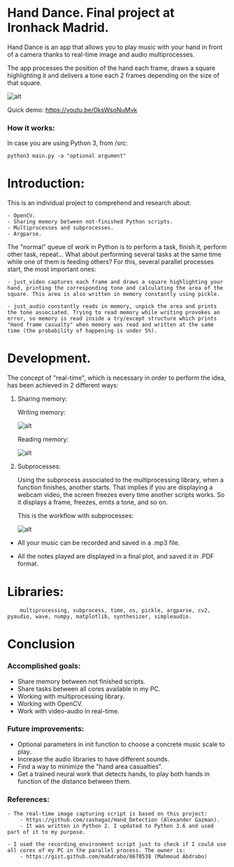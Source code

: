 # Hand Dance. Final project at Ironhack Madrid.

Hand Dance is an app that allows you to play music with your hand in front of a camera thanks to real-time image and audio multiprocesses.

The app processes the position of the hand each frame, draws a square highlighting it and delivers a tone each 2 frames depending on the size of that square.

![alt](https://raw.githubusercontent.com/albertovpd/real-time_image-audio_multiprocess/master/output/mainpic2.png "mainpic")

Quick demo: https://youtu.be/0ksWsoNuMvk


### How it works:

In case you are using Python 3, from /src:

    python3 main.py -a "optional argument"

# Introduction:

This is an individual project to comprehend and research about:

    - OpenCV.
    - Sharing memory between not-finished Python scripts.
    - Multiprocesses and subprocesses.
    - Argparse.

The "normal" queue of work in Python is to perform a task, finish it, perform other task, repeat... What about performing several tasks at the same time while one of them is feeding others? For this, several parallel processes start, the most important ones:

    - just_video captures each frame and draws a square highlighting your hand, printing the corresponding tone and calculating the area of the square. This area is also written in memory constantly using pickle.

    - just_audio constantly reads in memory, unpick the area and prints the tone associated. Trying to read memory while writing provokes an error, so memory is read inside a try/except structure which prints "Hand frame casualty" when memory was read and written at the same time (the probability of happening is under 5%).

# Development.

The concept of "real-time", which is necessary in order to perform the idea, has been achieved in 2 different ways:

1. Sharing memory:


    Writing memory:

    ![alt](https://raw.githubusercontent.com/albertovpd/real-time_image-audio_multiprocess/master/output/writing_memory.png "writing")

    Reading memory:

    ![alt](https://raw.githubusercontent.com/albertovpd/real-time_image-audio_multiprocess/master/output/reading%20memory.png "Reading")
    
2. Subprocesses:

    Using the subprocess associated to the multiprocessing library, when a function finishes, another starts. That implies if you are displaying a webcam video, the screen freezes every time another scripts works. So it displays a frame, freezes, emits a tone, and so on.

    This is the workflow with subprocesses:
    
    ![alt](https://raw.githubusercontent.com/albertovpd/real-time_image-audio_multiprocess/master/output/process.png "subpro")

- All your music can be recorded and saved in a .mp3 file.

- All the notes played are displayed in a final plot, and saved it in .PDF format.

# Libraries:

        multiprocessing, subprocess, time, os, pickle, argparse, cv2, pyaudio, wave, numpy, matplotlib, synthesizer, simpleaudio.


# Conclusion

### Accomplished goals:

- Share memory between not finished scripts.
- Share tasks between all cores available in my PC.
- Working with multiprocessing library.
- Working with OpenCV.
- Work with video-audio in real-time.

### Future improvements:

- Optional parameters in init function to choose a concrete music scale to play.
- Increase the audio libraries to have different sounds.
- Find a way to minimize the "hand area casualties".
- Get a trained neural work that detects hands, to play both hands in function of the distance between them.

### References:

    - The real-time image capturing script is based on this project:
        - https://github.com/sashagaz/Hand_Detection (Alexander Gazman).
        - It was written in Python 2. I updated to Python 3.6 and used part of it to my purpose.

    - I used the recording_environment script just to check if I could use all cores of my PC in the parallel process. The owner is:
        - https://gist.github.com/mabdrabo/8678538 (Mahmoud Abdrabo)

        
